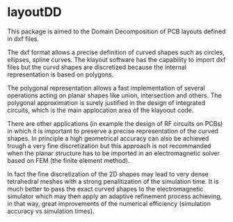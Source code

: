 
# layoutDD

This package is aimed to the Domain Decomposition of PCB layouts defined in dxf files.

The dxf format allows a precise definition of curved shapes such as circles, ellipses, spline curves.
The klayout software has the capability to import dxf files but the curvd shapes are discretized because
the internal representation is based on polygons.

The polygonal representation allows a fast implementation of several operations acting on planar shapes like union, intersection and others. The polygonal approximation is surely justified in the design of integrated circuits, which is the main applocation area of the klayoout code.

There are other applications (in example the design of RF circuits on PCBs) in which it is important to preserve a precise representation of the curved shapes. In principle a high geometrical accuracy can also be achieved trough a very fine discretization but this approach is not recommanded when the planar structure has to be imported in an electromagnetic solver based on FEM (the finite element method).

In fact the fine discretization of the 2D shapes may lead to very dense tetrahedral meshes with a strong penalitization of the simulation time. It is much better to pass the exact curved shapes to the electromagnetic simulator which may then apply an adaptive refinement process achieving, in that way, great improvements of the numerical efficiency (simulation accuracy vs simulation times).
